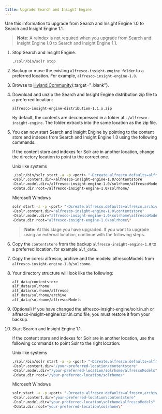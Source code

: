```yaml
---
title: Upgrade Search and Insight Engine
---
```


Use this information to upgrade from Search and Insight Engine 1.0 to Search and Insight Engine 1.1.

> **Note:** A reindex is not required when you upgrade from Search and Insight Engine 1.0 to Search and Insight Engine 1.1.

1. Stop Search and Insight Engine.

    ```bash
    ./solr/bin/solr stop
    ```

2. Backup or move the existing `alfresco-insight-engine folder` to a preferred location. For example, `alfresco-insight-engine-1.0`.

3. Browse to [Hyland Community](https://community.hyland.com/){:target="_blank"}.

4. Download and unzip the Search and Insight Engine distribution zip file to a preferred location:

    `alfresco-insight-engine-distribution-1.1.x.zip`

    By default, the contents are decompressed in a folder at `./alfresco-insight-engine`. The folder extracts into the same location as the zip file.

5. You can now start Search and Insight Engine by pointing to the content store and indexes from Search and Insight Engine 1.0 using the following commands.

    If the content store and indexes for Solr are in another location, change the directory location to point to the correct one.

    Unix like systems

    ```bash
    ./solr/bin/solr start -a -p <port> "-Dcreate.alfresco.defaults=alfresco,archive"
    -Dsolr.content.dir=/alfresco-insight-engine-1.0/contentstore
    -Dsolr.model.dir=/alfresco-insight-engine-1.0/solrhome/alfrescoModels
    -Ddata.dir.root=/alfresco-insight-engine-1.0/solrhome/
    ```

    Microsoft Windows

    ```bash
    solr start -a -p <port> "-Dcreate.alfresco.defaults=alfresco,archive"
    -Dsolr.content.dir="alfresco-insight-engine-1.0\contentstore"
    -Dsolr.model.dir="alfresco-insight-engine-1.0\solrhome\alfrescoModels"
    -Ddata.dir.root="alfresco-insight-engine-1.0\solrhome\" 
    ```

    > **Note:** At this stage you have upgraded. If you want to upgrade using an external location, continue with the following steps.

6. Copy the `contentstore` from the backup `alfresco-insight-engine-1.0` to a preferred location, for example `alf_data`.

7. Copy the cores: alfresco, archive and the models: alfrescoModels from `alfresco-insight-engine-1.0/solrhome`.

8. Your directory structure will look like the following:

    ```bash
    alf_data/contentstore
    alf_data/solrhome
    alf_data/solrhome/alfresco
    alf_data/solrhome/archive
    alf_data/solrhome/alfrescoModels
    ```

9. (Optional) If you have changed the alfresco-insight-engine/solr.in.sh or alfresco-insight-engine/solr.in.cmd file, you must restore it from your backup.

10. Start Search and Insight Engine 1.1.

    If the content store and indexes for Solr are in another location, use the following commands to point Solr to the right location:

    Unix like systems

    ```bash
    ./solr/bin/solr start -a -p <port> "-Dcreate.alfresco.defaults=alfresco,archive"
    -Dsolr.content.dir="/your-preferred-location/contentstore"
    -Dsolr.model.dir="/your-preferred-location/solrhome/alfrescoModels"
    -Ddata.dir.root="/your-preferred-location/solrhome/"
    ```

    Microsoft Windows

    ```bash
    solr start -a -p <port> "-Dcreate.alfresco.defaults=alfresco,archive"
    -Dsolr.content.dir="your-preferred-location\contentstore"
    -Dsolr.model.dir="your-preferred-location\solrhome\alfrescoModels"
    -Ddata.dir.root="your-preferred-location\solrhome\"
    ```
